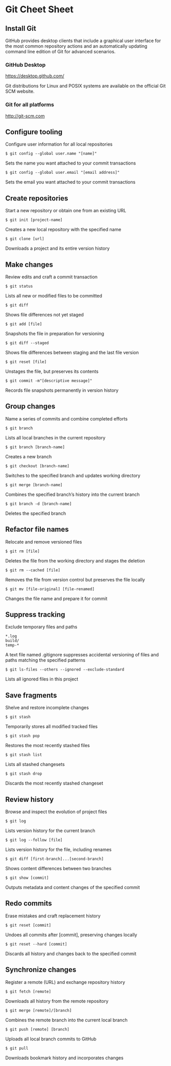 
# Git Cheet Sheet

## Install Git
GitHub provides desktop clients that include a graphical user interface for the most common repository actions and an automatically updating command line edition of Git for advanced scenarios.

### GitHub Desktop
https://desktop.github.com/

Git distributions for Linux and POSIX systems are available on the official Git SCM website.

### Git for all platforms
http://git-scm.com

## Configure tooling
Configure user information for all local repositories

`$ git config --global user.name "[name]"`

Sets the name you want attached to your commit transactions

`$ git config --global user.email "[email address]"`

Sets the email you want attached to your commit transactions

## Create repositories
Start a new repository or obtain one from an existing URL

`$ git init [project-name]`

Creates a new local repository with the specified name

`$ git clone [url]`

Downloads a project and its entire version history

## Make changes
Review edits and craft a commit transaction

`$ git status`

Lists all new or modified files to be committed

`$ git diff`

Shows file differences not yet staged

`$ git add [file]`

Snapshots the file in preparation for versioning

`$ git diff --staged`

Shows file differences between staging and the last file version

`$ git reset [file]`

Unstages the file, but preserves its contents

`$ git commit -m"[descriptive message]"`

Records file snapshots permanently in version history

## Group changes
Name a series of commits and combine completed efforts

`$ git branch`

Lists all local branches in the current repository

`$ git branch [branch-name]`

Creates a new branch

`$ git checkout [branch-name]`

Switches to the specified branch and updates working directory

`$ git merge [branch-name]`

Combines the specified branch’s history into the current branch

`$ git branch -d [branch-name]`

Deletes the specified branch

## Refactor file names
Relocate and remove versioned files

`$ git rm [file]`

Deletes the file from the working directory and stages the deletion

`$ git rm --cached [file]`

Removes the file from version control but preserves the file locally

`$ git mv [file-original] [file-renamed]`

Changes the file name and prepare it for commit

## Suppress tracking
Exclude temporary files and paths

```
*.log
build/
temp-*
```
A text file named .gitignore suppresses accidental versioning of files and paths matching the specified patterns

`$ git ls-files --others --ignored --exclude-standard`

Lists all ignored files in this project

## Save fragments
Shelve and restore incomplete changes

`$ git stash`

Temporarily stores all modified tracked files

`$ git stash pop`

Restores the most recently stashed files

`$ git stash list`

Lists all stashed changesets

`$ git stash drop`

Discards the most recently stashed changeset

## Review history
Browse and inspect the evolution of project files

`$ git log`

Lists version history for the current branch

`$ git log --follow [file]`

Lists version history for the file, including renames

`$ git diff [first-branch]...[second-branch]`

Shows content differences between two branches

`$ git show [commit]`

Outputs metadata and content changes of the specified commit

## Redo commits
Erase mistakes and craft replacement history

`$ git reset [commit]`

Undoes all commits after [commit], preserving changes locally

`$ git reset --hard [commit]`

Discards all history and changes back to the specified commit

## Synchronize changes
Register a remote (URL) and exchange repository history

`$ git fetch [remote]`

Downloads all history from the remote repository

`$ git merge [remote]/[branch]`

Combines the remote branch into the current local branch

`$ git push [remote] [branch]`

Uploads all local branch commits to GitHub

`$ git pull`

Downloads bookmark history and incorporates changes
